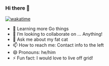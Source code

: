 ### Hi there 👋

[![wakatime](https://wakatime.com/badge/user/cf6c9013-a24e-473b-bf30-766453b4988a.svg)](https://wakatime.com/@cf6c9013-a24e-473b-bf30-766453b4988a)

- 🔭 Learning more Go things
- 👯 I’m looking to collaborate on ... Anything!
- 💬 Ask me about my fat cat
- 📫 How to reach me: Contact info to the left
- 😄 Pronouns: he/him
- ⚡ Fun fact: I would love to live off grid!
